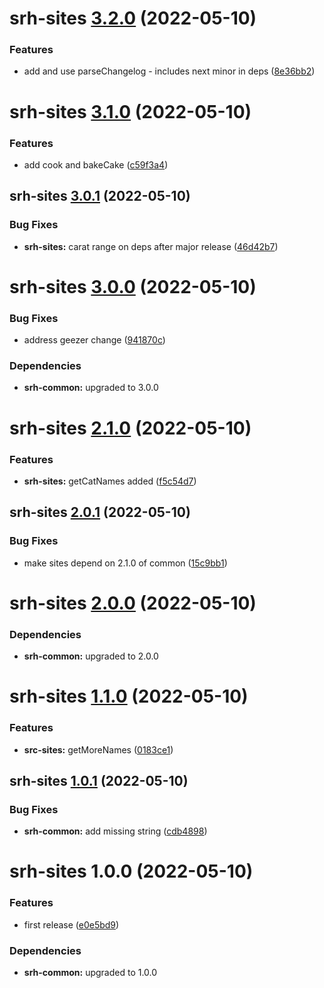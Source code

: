 # srh-sites [3.2.0](https://github.com/dbouwman/sem-rel-harness/compare/srh-sites@3.1.0...srh-sites@3.2.0) (2022-05-10)


### Features

* add and use parseChangelog - includes next minor in  deps ([8e36bb2](https://github.com/dbouwman/sem-rel-harness/commit/8e36bb2eab57039b7910f39ea9a92edc4a96d130))

# srh-sites [3.1.0](https://github.com/dbouwman/sem-rel-harness/compare/srh-sites@3.0.1...srh-sites@3.1.0) (2022-05-10)


### Features

* add cook and bakeCake ([c59f3a4](https://github.com/dbouwman/sem-rel-harness/commit/c59f3a469fe37d91eabecde36eef15e2983c042c))

## srh-sites [3.0.1](https://github.com/dbouwman/sem-rel-harness/compare/srh-sites@3.0.0...srh-sites@3.0.1) (2022-05-10)


### Bug Fixes

* **srh-sites:** carat range on deps after major release ([46d42b7](https://github.com/dbouwman/sem-rel-harness/commit/46d42b71ee68e575d26015a3d3ca9781f1f481c4))

# srh-sites [3.0.0](https://github.com/dbouwman/sem-rel-harness/compare/srh-sites@2.1.0...srh-sites@3.0.0) (2022-05-10)


### Bug Fixes

* address geezer change ([941870c](https://github.com/dbouwman/sem-rel-harness/commit/941870ce79eb29e1df2ffde1d0fbc9118d8018ed))





### Dependencies

* **srh-common:** upgraded to 3.0.0

# srh-sites [2.1.0](https://github.com/dbouwman/sem-rel-harness/compare/srh-sites@2.0.1...srh-sites@2.1.0) (2022-05-10)


### Features

* **srh-sites:** getCatNames added ([f5c54d7](https://github.com/dbouwman/sem-rel-harness/commit/f5c54d7769a52617e75c4944c509ef090505043d))

## srh-sites [2.0.1](https://github.com/dbouwman/sem-rel-harness/compare/srh-sites@2.0.0...srh-sites@2.0.1) (2022-05-10)


### Bug Fixes

* make sites depend on 2.1.0 of common ([15c9bb1](https://github.com/dbouwman/sem-rel-harness/commit/15c9bb1b6519b21d1402dea8fb2f78ef51e7e196))

# srh-sites [2.0.0](https://github.com/dbouwman/sem-rel-harness/compare/srh-sites@1.1.0...srh-sites@2.0.0) (2022-05-10)





### Dependencies

* **srh-common:** upgraded to 2.0.0

# srh-sites [1.1.0](https://github.com/dbouwman/sem-rel-harness/compare/srh-sites@1.0.1...srh-sites@1.1.0) (2022-05-10)


### Features

* **src-sites:** getMoreNames ([0183ce1](https://github.com/dbouwman/sem-rel-harness/commit/0183ce19cf921ced1b7ff43246a5966325dfc67f))

## srh-sites [1.0.1](https://github.com/dbouwman/sem-rel-harness/compare/srh-sites@1.0.0...srh-sites@1.0.1) (2022-05-10)


### Bug Fixes

* **srh-common:** add missing string ([cdb4898](https://github.com/dbouwman/sem-rel-harness/commit/cdb4898733ee5c19a2ba87316764d8ab78a10c11))

# srh-sites 1.0.0 (2022-05-10)


### Features

* first release ([e0e5bd9](https://github.com/dbouwman/sem-rel-harness/commit/e0e5bd9c1da0b79169cb7b63c5c3e478f3a800b6))





### Dependencies

* **srh-common:** upgraded to 1.0.0

